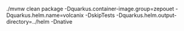 ./mvnw clean package -Dquarkus.container-image.group=zepouet -Dquarkus.helm.name=volcanix -DskipTests -Dquarkus.helm.output-directory=../helm -Dnative